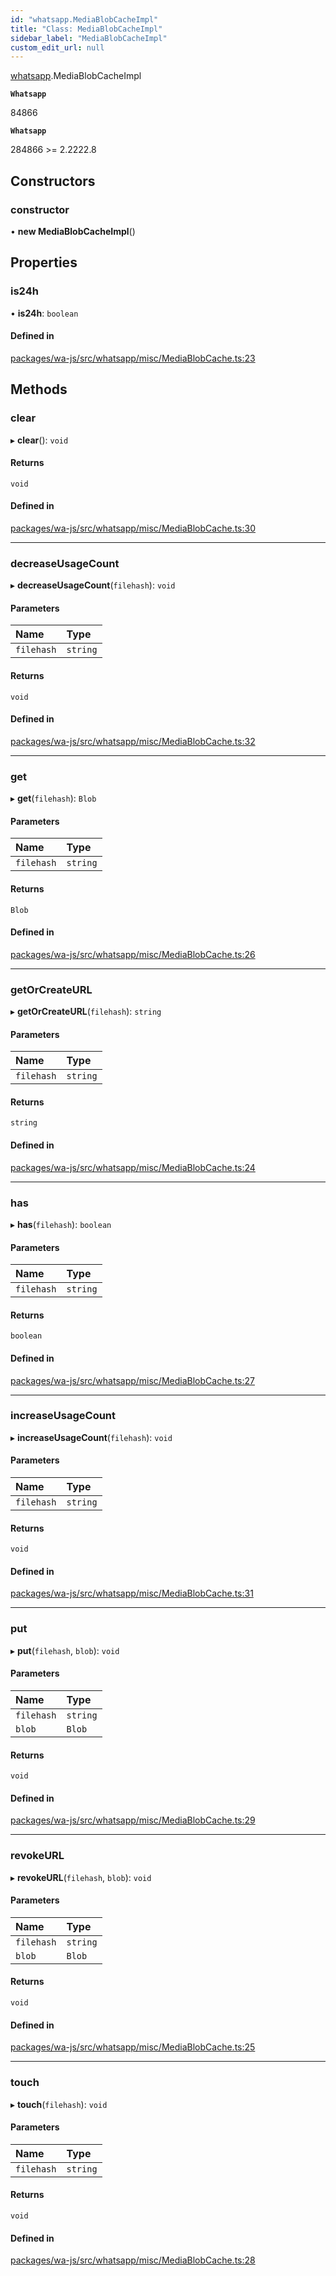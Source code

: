 ```yaml
---
id: "whatsapp.MediaBlobCacheImpl"
title: "Class: MediaBlobCacheImpl"
sidebar_label: "MediaBlobCacheImpl"
custom_edit_url: null
---
```


[whatsapp](../namespaces/whatsapp.md).MediaBlobCacheImpl

**`Whatsapp`**

84866

**`Whatsapp`**

284866 >= 2.2222.8

## Constructors

### constructor

• **new MediaBlobCacheImpl**()

## Properties

### is24h

• **is24h**: `boolean`

#### Defined in

[packages/wa-js/src/whatsapp/misc/MediaBlobCache.ts:23](https://github.com/wppconnect-team/wa-js/blob/main/src/whatsapp/misc/MediaBlobCache.ts#L23)

## Methods

### clear

▸ **clear**(): `void`

#### Returns

`void`

#### Defined in

[packages/wa-js/src/whatsapp/misc/MediaBlobCache.ts:30](https://github.com/wppconnect-team/wa-js/blob/main/src/whatsapp/misc/MediaBlobCache.ts#L30)

___

### decreaseUsageCount

▸ **decreaseUsageCount**(`filehash`): `void`

#### Parameters

| Name | Type |
| :------ | :------ |
| `filehash` | `string` |

#### Returns

`void`

#### Defined in

[packages/wa-js/src/whatsapp/misc/MediaBlobCache.ts:32](https://github.com/wppconnect-team/wa-js/blob/main/src/whatsapp/misc/MediaBlobCache.ts#L32)

___

### get

▸ **get**(`filehash`): `Blob`

#### Parameters

| Name | Type |
| :------ | :------ |
| `filehash` | `string` |

#### Returns

`Blob`

#### Defined in

[packages/wa-js/src/whatsapp/misc/MediaBlobCache.ts:26](https://github.com/wppconnect-team/wa-js/blob/main/src/whatsapp/misc/MediaBlobCache.ts#L26)

___

### getOrCreateURL

▸ **getOrCreateURL**(`filehash`): `string`

#### Parameters

| Name | Type |
| :------ | :------ |
| `filehash` | `string` |

#### Returns

`string`

#### Defined in

[packages/wa-js/src/whatsapp/misc/MediaBlobCache.ts:24](https://github.com/wppconnect-team/wa-js/blob/main/src/whatsapp/misc/MediaBlobCache.ts#L24)

___

### has

▸ **has**(`filehash`): `boolean`

#### Parameters

| Name | Type |
| :------ | :------ |
| `filehash` | `string` |

#### Returns

`boolean`

#### Defined in

[packages/wa-js/src/whatsapp/misc/MediaBlobCache.ts:27](https://github.com/wppconnect-team/wa-js/blob/main/src/whatsapp/misc/MediaBlobCache.ts#L27)

___

### increaseUsageCount

▸ **increaseUsageCount**(`filehash`): `void`

#### Parameters

| Name | Type |
| :------ | :------ |
| `filehash` | `string` |

#### Returns

`void`

#### Defined in

[packages/wa-js/src/whatsapp/misc/MediaBlobCache.ts:31](https://github.com/wppconnect-team/wa-js/blob/main/src/whatsapp/misc/MediaBlobCache.ts#L31)

___

### put

▸ **put**(`filehash`, `blob`): `void`

#### Parameters

| Name | Type |
| :------ | :------ |
| `filehash` | `string` |
| `blob` | `Blob` |

#### Returns

`void`

#### Defined in

[packages/wa-js/src/whatsapp/misc/MediaBlobCache.ts:29](https://github.com/wppconnect-team/wa-js/blob/main/src/whatsapp/misc/MediaBlobCache.ts#L29)

___

### revokeURL

▸ **revokeURL**(`filehash`, `blob`): `void`

#### Parameters

| Name | Type |
| :------ | :------ |
| `filehash` | `string` |
| `blob` | `Blob` |

#### Returns

`void`

#### Defined in

[packages/wa-js/src/whatsapp/misc/MediaBlobCache.ts:25](https://github.com/wppconnect-team/wa-js/blob/main/src/whatsapp/misc/MediaBlobCache.ts#L25)

___

### touch

▸ **touch**(`filehash`): `void`

#### Parameters

| Name | Type |
| :------ | :------ |
| `filehash` | `string` |

#### Returns

`void`

#### Defined in

[packages/wa-js/src/whatsapp/misc/MediaBlobCache.ts:28](https://github.com/wppconnect-team/wa-js/blob/main/src/whatsapp/misc/MediaBlobCache.ts#L28)
